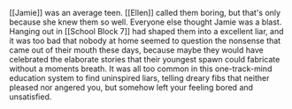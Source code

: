 [[Jamie]] was an average teen. [[Ellen]] called them boring, but that's only because she knew them so well. Everyone else thought Jamie was a blast. Hanging out in [[School Block 7]] had shaped them into a excellent liar, and it was too bad that nobody at home seemed to question the nonsense that came out of their mouth these days, because maybe they would have celebrated the elaborate stories that their youngest spawn could fabricate without a moments breath. It was all too common in this one-track-mind education system to find uninspired liars, telling dreary fibs that neither pleased nor angered you, but somehow left your feeling bored and unsatisfied. 

